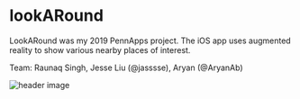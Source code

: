 # lookARound
LookARound was my 2019 PennApps project. The iOS app uses augmented reality to show various nearby places of interest.

Team: Raunaq Singh, Jesse Liu (@jasssse), Aryan (@AryanAb)

![header image](https://raw.github.com/KrisKasprzak/ILI9341_t3_controls/master/Equalizer.jpg)
